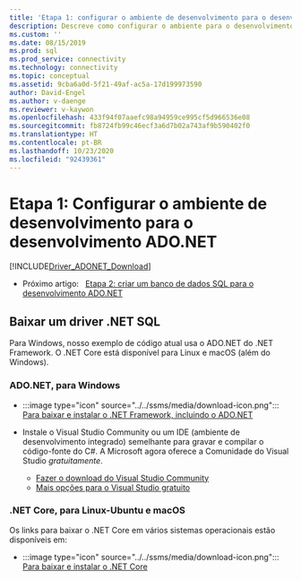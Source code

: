 ```yaml
---
title: 'Etapa 1: configurar o ambiente de desenvolvimento para o desenvolvimento do ADO.NET | Microsoft Docs'
description: Descreve como configurar o ambiente para o desenvolvimento ADO.NET.
ms.custom: ''
ms.date: 08/15/2019
ms.prod: sql
ms.prod_service: connectivity
ms.technology: connectivity
ms.topic: conceptual
ms.assetid: 9cba6a0d-5f21-49af-ac5a-17d199973590
author: David-Engel
ms.author: v-daenge
ms.reviewer: v-kaywon
ms.openlocfilehash: 433f94f07aaefc98a94959ce995cf5d966536e08
ms.sourcegitcommit: fb8724fb99c46ecf3a6d7b02a743af9b590402f0
ms.translationtype: HT
ms.contentlocale: pt-BR
ms.lasthandoff: 10/23/2020
ms.locfileid: "92439361"
---
```

# <a name="step-1-configure-development-environment-for-adonet-development"></a>Etapa 1: Configurar o ambiente de desenvolvimento para o desenvolvimento ADO.NET

[!INCLUDE[Driver_ADONET_Download](../../includes/driver_adonet_download.md)]

- Próximo artigo:&nbsp;&nbsp;&nbsp;[Etapa 2: criar um banco de dados SQL para o desenvolvimento ADO.NET](step-2-create-sql-database-ado-net-development.md)  

## <a name="download-a-net-sql-driver"></a>Baixar um driver .NET SQL

Para Windows, nosso exemplo de código atual usa o ADO.NET do .NET Framework. O .NET Core está disponível para Linux e macOS (além do Windows).

### <a name="adonet-for-windows"></a>ADO.NET, para Windows

- :::image type="icon" source="../../ssms/media/download-icon.png"::: [Para baixar e instalar o .NET Framework, incluindo o ADO.NET](../sql-connection-libraries.md#anchor-20-drivers-relational-access)

- Instale o Visual Studio Community ou um IDE (ambiente de desenvolvimento integrado) semelhante para gravar e compilar o código-fonte do C#. A Microsoft agora oferece a Comunidade do Visual Studio *gratuitamente*.  
    - [Fazer o download do Visual Studio Community](https://www.visualstudio.com/products/visual-studio-community-vs)  
    - [Mais opções para o Visual Studio gratuito](https://www.visualstudio.com/products/free-developer-offers-vs.aspx)  


### <a name="net-core-for-linux-ubuntu-and-macos"></a>.NET Core, para Linux-Ubuntu e macOS

Os links para baixar o .NET Core em vários sistemas operacionais estão disponíveis em:

- :::image type="icon" source="../../ssms/media/download-icon.png"::: [Para baixar e instalar o .NET Core](../sql-connection-libraries.md#anchor-20-drivers-relational-access)
